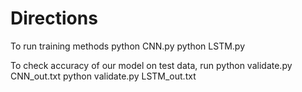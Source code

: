 # Directions

To run training methods
    python CNN.py
    python LSTM.py

To check accuracy of our model on test data, run 
    python validate.py CNN_out.txt
    python validate.py LSTM_out.txt